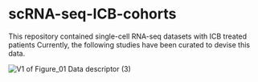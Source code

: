 # scRNA-seq-ICB-cohorts
This repository contained single-cell RNA-seq datasets with ICB treated patients
Currently, the following studies have been curated to devise this data. 



![V1 of Figure_01 Data descriptor (3)](https://github.com/MahnoorNGondal/scRNA-seq-ICB-cohorts/assets/89783694/50fce04f-0b11-44e6-b78d-cc0a0c17c04f)
